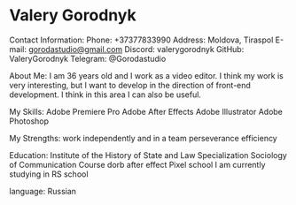# Valery Gorodnyk

Contact Information:
Phone: +37377833990
Address: Moldovа, Tiraspol
E-mail: gorodastudio@gmail.com
Discord: valerygorodnyk
GitHub: ValeryGorodnyk
Telegram: @Gorodastudio

About Me:
I am 36 years old and I work as a video editor. I think my work is very interesting, but I want to develop in the direction of front-end development. I think in this area I can also be useful.

My Skills:
Adobe Premiere Pro
Adobe After Effects
Adobe Illustrator
Adobe Photoshop

My Strengths:
work independently and in a team
perseverance
efficiency

Education:
Institute of the History of State and Law Specialization Sociology of Communication
Course dorb after effect Pixel school
I am currently studying in RS school

language:
Russian